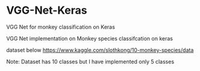 # VGG-Net-Keras
VGG Net for monkey classification on Keras

VGG  Net implementation on Monkey species classifcation on keras

dataset below
https://www.kaggle.com/slothkong/10-monkey-species/data

Note:
Dataset has 10 classes but I have implemented only 5 classes
